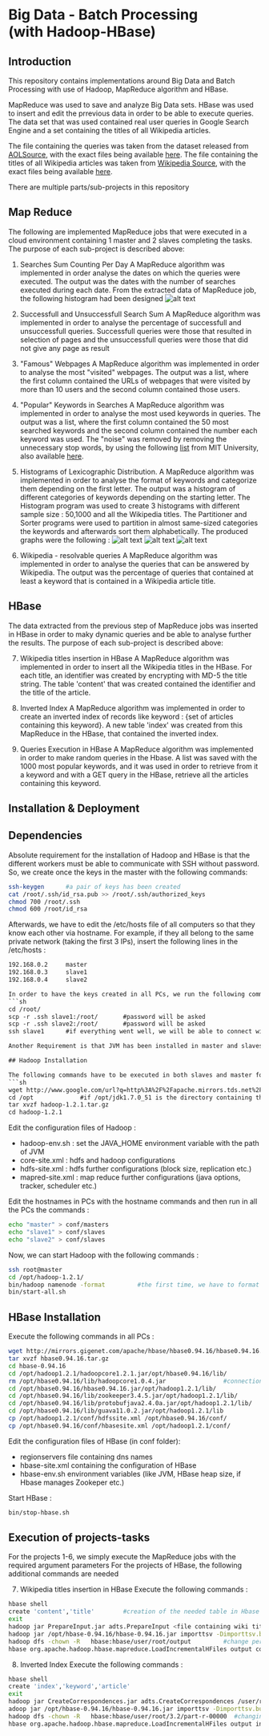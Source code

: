 Big Data - Batch Processing <br/> (with Hadoop-HBase)
===============================================

Introduction
----------------------------------------------
This repository contains implementations around Big Data and Batch Processing with use of Hadoop, MapReduce algorithm and HBase.

MapReduce was used to save and analyze Big Data sets.
HBase was used to insert and edit the prrevious data in order to be able to execute queries.
The data set that was used contained real user queries in Google Search Engine and a set containing the titles of all Wikipedia articles.

The file containing the queries was taken from the dataset released from [AOLSource](http://en.wikipedia.org/wiki/AOL_search_data_leak), with the exact files being available [here](https://github.com/dimosr7/Big_Data/tree/master/resources/user-ct-test-collection-01.txt.gz).
The file containing the titles of all Wikipedia articles was taken from [Wikipedia Source](dumps.wikimedia.org/enwiki/latest/enwiki-latest-all-titles-in-ns0.gz), with the exact files being available [here](https://github.com/dimosr7/Big_Data/tree/master/resources/enwiki-latest-all-titles-in-ns0.gz).

There are multiple parts/sub-projects in this repository

Map Reduce
--------------------------------------------------------
The following are implemented MapReduce jobs that were executed in a cloud environment containing 1 master and 2 slaves completing the tasks.
The purpose of each sub-project is described above:

1. Searches Sum Counting Per Day
A MapReduce algorithm was implemented in order analyse the dates on which the queries were executed.
The output was the dates with the number of searches executed during each date.
From the extracted data of MapReduce job, the following histogram had been designed
![alt text](https://github.com/dimosr7/Big_Data/blob/master/MapReduce/1/SearchCount/frequency_graph.png "Number of Queries for each Date")

2. Successfull and Unsuccessfull Search Sum 
A MapReduce algorithm was implemented in order to analyse the percentage of successfull and unsuccessfull queries. 
Successfull queries were those that resulted in selection of pages and the unsuccessfull queries were those that did not give any page as result

3. "Famous" Webpages
A MapReduce algorithm was implemented in order to analyse the most "visited" webpages. The output was a list, where the first column contained the URLs of webpages that were visited by more than 10 users and the second column contained those users. 

4. "Popular" Keywords in Searches
A MapReduce algorithm was implemented in order to analyse the most used keywords in queries. The output was a list, where the first column contained the 50 most searched keywords and the second column contained the number each keyword was used. The "noise" was removed by removing the unnecessary stop words, by using the following [list](http://jmlr.csail.mit.edu/papers/volume5/lewis04a/a11-smart-stop-list/english.stop) from MIT University, also available [here](https://github.com/dimosr7/Big_Data/tree/master/resources/english-stop.txt).

5. Histograms of Lexicographic Distribution.
A MapReduce algorithm was implemented in order to analyse the format of keywords and categorize them depending on the first letter. The output was a histogram of different categories of keywords depending on the starting letter. The Histogram program was used to create 3 histograms with different sample size : 50,1000 and all the Wikipedia titles. The Partitioner and Sorter programs were used to partition in almost same-sized categories the keywords and afterwards sort them alphabetically.
The produced graphs were the following :
![alt text](https://github.com/dimosr7/Big_Data/blob/master/MapReduce/5/Histogram/histogram50.png "50 most used keywords")
![alt text](https://github.com/dimosr7/Big_Data/blob/master/MapReduce/5/Histogram/histogram1000.png "1000 most used keywords")
![alt text](https://github.com/dimosr7/Big_Data/blob/master/MapReduce/5/Histogram/histogram_full.png "All keywords")

6. Wikipedia - resolvable queries
A MapReduce algorithm was implemented in order to analyse the queries that can be answered by Wikipedia. The output was the percentage of queries that contained at least a keyword that is contained in a Wikipedia article title.


HBase
------------------------------------------------------
The data extracted from the previous step of MapReduce jobs was inserted in HBase in order to maky dynamic queries and be able to analyse further the results.
The purpose of each sub-project is described above:

7. Wikipedia titles insertion in HBase
A MapReduce algorithm was implemented in order to insert all the Wikipedia titles in the HBase. For each title, an identifier was created by encrypting with MD-5 the title string. The table 'content' that was created contained the identifier and the title of the article.

8. Inverted Index 
A MapReduce algorithm was implemented in order to create an inverted index of records like keyword : {set of articles containing this keyword}. 
A new table 'index' was created from this MapReduce in the HBase, that contained the inverted index.

9. Queries Execution in HBase
A MapReduce algorithm was implemented in order to make random queries in the Hbase. 
A list was saved with the 1000 most popular keywords, and it was used in order to retrieve from it a keyword and with a GET query in the HBase, retrieve all the articles containing this keyword.

Installation & Deployment
-----------------------------------------------------------------

## Dependencies
Absolute requirement for the installation of Hadoop and HBase is that the different workers must be able to communicate with SSH without password.
So, we create once the keys in the master with the following commands:

```sh
ssh-keygen		#a pair of keys has been created
cat /root/.ssh/id_rsa.pub >> /root/.ssh/authorized_keys
chmod 700 /root/.ssh
chmod 600 /root/id_rsa
```

Afterwards, we have to edit the /etc/hosts file of all computers so that they know each other via hostname. For example, if they all belong to the same private network (taking the first 3 IPs), insert the following lines in the /etc/hosts :
```xml
192.168.0.2 	master
192.168.0.3 	slave1
192.168.0.4 	slave2

In order to have the keys created in all PCs, we run the following commands in the slaves in order to copy them from the master :
```sh
cd /root/
scp -r .ssh slave1:/root/ 		#password will be asked
scp -r .ssh slave2:/root/ 		#password will be asked
ssh slave1 		#if everything went well, we will be able to connect without password

Another Requirement is that JVM has been installed in master and slaves

## Hadoop Installation

The following commands have to be executed in both slaves and master for the installation of Hadoop:
```sh
wget http://www.google.com/url?q=http%3A%2F%2Fapache.mirrors.tds.net%2Fhadoop%2Fcommon%2Fhadoop-1.2.1%2Fhadoop-1.2.1.tar.gz&sa=D&sntz=1&usg=AFQjCNH5Wreo7yfzUrHxqGC620b0haUZpw
cd /opt 			#if /opt/jdk1.7.0_51 is the directory containing the JVM
tar xvzf hadoop-1.2.1.tar.gz
cd hadoop-1.2.1
```

Edit the configuration files of Hadoop :
* hadoop-env.sh : set the JAVA_HOME environment variable with the path of JVM
* core-site.xml : hdfs and hadoop configurations
* hdfs-site.xml : hdfs further configurations (block size, replication etc.)
* mapred-site.xml : map reduce further configurations (java options, tracker, scheduler etc.)

Edit the hostnames in PCs with the hostname commands and then run in all the PCs the commands :
```sh
echo "master" > conf/masters
echo "slave1" > conf/slaves
echo "slave2" > conf/slaves
```

Now, we can start Hadoop with the following commands :
```sh
ssh root@master
cd /opt/hadoop-1.2.1/
bin/hadoop namenode -format			#the first time, we have to format the namenode of HDFS
bin/start-all.sh
```

## HBase Installation 
Execute the following commands in all PCs :
```sh
wget http://mirrors.gigenet.com/apache/hbase/hbase0.94.16/hbase0.94.16.tar.gz 			#download HBase
tar xvzf hbase0.94.16.tar.gz
cd hbase-0.94.16
cd /opt/hadoop1.2.1/hadoopcore1.2.1.jar/opt/hbase0.94.16/lib/
rm /opt/hbase0.94.16/lib/hadoopcore1.0.4.jar 				#connection of Hadoop with Hbase
cd /opt/hbase0.94.16/hbase0.94.16.jar/opt/hadoop1.2.1/lib/
cd /opt/hbase0.94.16/lib/zookeeper3.4.5.jar/opt/hadoop1.2.1/lib/
cd /opt/hbase0.94.16/lib/protobufjava2.4.0a.jar/opt/hadoop1.2.1/lib/
cd /opt/hbase0.94.16/lib/guava11.0.2.jar/opt/hadoop1.2.1/lib
cp /opt/hadoop1.2.1/conf/hdfssite.xml /opt/hbase0.94.16/conf/
cp /opt/hbase0.94.16/conf/hbasesite.xml /opt/hadoop1.2.1/conf/
```

Edit the configuration files of HBase (in conf folder):
* regionservers file containing dns names
* hbase-site.xml containing the configuration of HBase
* hbase-env.sh environment variables (like JVM, HBase heap size, if Hbase manages Zookeper etc.)

Start HBase :
```sh
bin/stop-hbase.sh
```

## Execution of projects-tasks 
For the projects 1-6, we simply execute the MapReduce jobs with the required argument parameters
For the projects of HBase, the following additional commands are needed

7. Wikipedia titles insertion in HBase
Execute the following commands :
```sh
hbase shell
create 'content','title'		#creation of the needed table in Hbase 
exit
hadoop jar PrepareInput.jar adts.PrepareInput <file containing wiki titles> /user/root/3.1   #create a tab-delimited file containing (MD5, titles)
hadoop jar /opt/hbase-0.94.16/hbase-0.94.16.jar importtsv -Dimporttsv.bulk.output=output -Dimporttsv.columns=HBASE_ROW_KEY,title content /user/root/3.1/part-r-00000  #creating the Region files (in the URI /user/root/output) needed for bulk loading
hadoop dfs -chown -R   hbase:hbase/user/root/output 		#change permissions so that Hbase can modify
hbase org.apache.hadoop.hbase.mapreduce.LoadIncrementalHFiles output content
```

8. Inverted Index 
Execute the following commands :
```sh
hbase shell
create 'index','keyword','article'
exit
hadoop jar CreateCorrespondences.jar adts.CreateCorrespondences /user/root/3.2  #eead from 'content' table and write in region files the invert-index records
adoop jar /opt/hbase-0.94.16/hbase-0.94.16.jar importtsv -Dimporttsv.bulk.output=output -Dimporttsv.columns=HBASE_ROW_KEY,keyword,article index /user/root/3.2/part-r-00000    #creating the Region files (in the URI /user/root/output) needed for bulk loading
hadoop dfs -chown -R   hbase:hbase/user/root/3.2/part-r-00000  #changing the permission so that Hbase can modify
hbase org.apache.hadoop.hbase.mapreduce.LoadIncrementalHFiles output index

